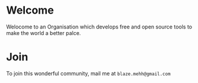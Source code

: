 # Welcome

Welocome to an Organisation which develops free and open source tools to make the world a better palce. 

# Join

To join this wonderful community, mail me at ```blaze.mehh@gmail.com```


